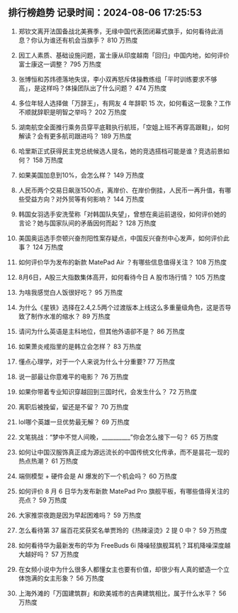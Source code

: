 
## 排行榜趋势 记录时间：2024-08-06 17:25:53
  
  1. 郑钦文离开法国备战北美赛季，无缘中国代表团闭幕式旗手，如何看待此消息？你认为谁还有机会当旗手？ 810 万热度
    
  2. 因工人素质、基础设施问题，富士康从印度越南「回归」中国内地，如何评价富士康这一调整？ 795 万热度
    
  3. 张博恒和苏炜德落地失误，李小双再怒斥体操教练组「平时训练要求不够高」，是这样吗？体操团队出了什么问题？ 474 万热度
    
  4. 多位年轻人选择做「万辞王」，有网友 4 年辞职 15 次，如何看这一现象？工作不顺就辞职是明智之举吗？ 202 万热度
    
  5. 湖南航空全面推行乘务员穿平底鞋执行航班，「空姐上班不再穿高跟鞋」，如何解读？会有更多航司跟进吗？ 189 万热度
    
  6. 哈里斯正式获得民主党总统候选人提名，她的竞选搭档可能是谁？竞选前景如何？ 158 万热度
    
  7. 如果美国加息到10%，会怎么样？ 149 万热度
    
  8. 人民币两个交易日飙涨1500点，离岸价、在岸价倒挂，人民币一再升值，有哪些受益方向？对外贸等有何影响？ 144 万热度
    
  9. 韩国女羽选手安洗莹称「对韩国队失望」，曾想在奥运前退役，如何评价她的言论？她与国家队间的矛盾因何而起？ 128 万热度
    
  10. 美国奥运选手奈顿兴奋剂阳性案存疑点，中国反兴奋剂中心发声，如何评价此事？ 124 万热度
    
  11. 如何评价华为发布的新款 MatePad Air ？有哪些信息值得关注？ 108 万热度
    
  12. 8月6日，A股三大指数集体高开，如何看待今日 A 股市场行情？ 105 万热度
    
  13. 为啥我感觉白人饭很好吃？ 95 万热度
    
  14. 为什么《星铁》选择在2.4,2.5两个过渡版本上线这么多重量级角色，这是否导致了制作水准的缩水？ 89 万热度
    
  15. 请问为什么英语是主科地位，但其他外语卻不是？ 86 万热度
    
  16. 如果萧炎戒指里的是韩立会怎样？ 83 万热度
    
  17. 懂点心理学，对于一个人来说为什么十分重要? 77 万热度
    
  18. 说一部最让你意难平的电影？ 76 万热度
    
  19. 如果你带着专业知识穿越回到三国时代，会发生什么？ 72 万热度
    
  20. 离职后被挽留，留还是不留？ 70 万热度
    
  21. lol哪个英雄一旦优势最无解？ 69 万热度
    
  22. 文笔挑战：“梦中不觉人间晚，__________”你会怎么接下一句？ 65 万热度
    
  23. 如何让中国汉服饰真正成为源远流长的中国传统文化传承，而不是昙花一现的热点热潮？ 61 万热度
    
  24. 端侧模型 + 硬件会是 AI 爆发的下一个机会吗？ 60 万热度
    
  25. 如何评价 8 月 6 日华为发布新款 MatePad Pro 旗舰平板，有哪些值得关注的亮点？ 59 万热度
    
  26. 大家推崇夜跑是因为早起困难吗？ 59 万热度
    
  27. 怎么看待第 37 届百花奖获奖名单贾玲的《热辣滚烫》2 提 0 中？ 59 万热度
    
  28. 如何看待华为最新发布的华为 FreeBuds 6i 降噪轻旗舰耳机？耳机降噪深度越大越好吗？ 57 万热度
    
  29. 在女频小说中为什么很多人都懂女主也要有价值，却很少有人真的塑造一个立体饱满的女主形象？ 56 万热度
    
  30. 上海外滩的「万国建筑群」和欧美城市的古典建筑相比，属于什么水平？ 56 万热度
    